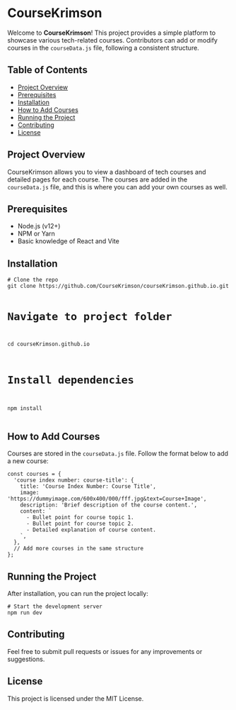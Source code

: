 <h1>CourseKrimson</h1>

<p>Welcome to <strong>CourseKrimson</strong>! This project provides a simple platform to showcase various tech-related courses. Contributors can add or modify courses in the <code>courseData.js</code> file, following a consistent structure.</p>

<h2>Table of Contents</h2>
<ul>
  <li><a href="#project-overview">Project Overview</a></li>
  <li><a href="#prerequisites">Prerequisites</a></li>
  <li><a href="#installation">Installation</a></li>
  <li><a href="#how-to-add-courses">How to Add Courses</a></li>
  <li><a href="#running-the-project">Running the Project</a></li>
  <li><a href="#contributing">Contributing</a></li>
  <li><a href="#license">License</a></li>
</ul>

<h2 id="project-overview">Project Overview</h2>
<p>CourseKrimson allows you to view a dashboard of tech courses and detailed pages for each course. The courses are added in the <code>courseData.js</code> file, and this is where you can add your own courses as well.</p>

<h2 id="prerequisites">Prerequisites</h2>
<ul>
  <li>Node.js (v12+)</li>
  <li>NPM or Yarn</li>
  <li>Basic knowledge of React and Vite</li>
</ul>

<h2 id="installation">Installation</h2>
<pre><code># Clone the repo
git clone https://github.com/CourseKrimson/courseKrimson.github.io.git

# Navigate to project folder
cd courseKrimson.github.io

# Install dependencies
npm install
</code></pre>

<h2 id="how-to-add-courses">How to Add Courses</h2>
<p>Courses are stored in the <code>courseData.js</code> file. Follow the format below to add a new course:</p>
<pre><code>const courses = {
  'course index number: course-title': {
    title: 'Course Index Number: Course Title',
    image: 'https://dummyimage.com/600x400/000/fff.jpg&text=Course+Image',
    description: 'Brief description of the course content.',
    content: `
      - Bullet point for course topic 1.
      - Bullet point for course topic 2.
      - Detailed explanation of course content.
    `,
  },
  // Add more courses in the same structure
};
</code></pre>

<h2 id="running-the-project">Running the Project</h2>
<p>After installation, you can run the project locally:</p>
<pre><code># Start the development server
npm run dev
</code></pre>

<h2 id="contributing">Contributing</h2>
<p>Feel free to submit pull requests or issues for any improvements or suggestions.</p>

<h2 id="license">License</h2>
<p>This project is licensed under the MIT License.</p>
